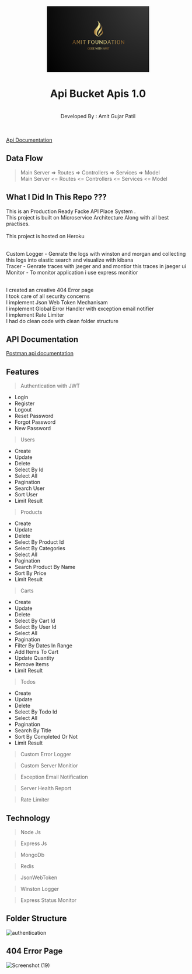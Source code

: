 


<br />
<p align="center">
  <a href="hhttps://amitfoundation.herokuapp.com/">
    <img src="logo2.png" alt="Logo" width="280" height="180">
  </a>

  <h1 align="center">Api Bucket Apis 1.0</h1>

  <p align="center">
    <br />
    Developed By : Amit Gujar Patil
    <br />  <br />  
     <br />
  
 <a href="https://documenter.getpostman.com/view/11617094/TzzBqwCX">Api Documentation</a>
    <br />

  </p>
</p>


## Data Flow

> Main Server  =>  Routes =>  Controllers =>  Services => Model    
> Main Server  <=  Routes <=  Controllers <=  Services <= Model    



## What I Did In This Repo ???

This is an Production Ready Facke API Place System .<br/>
This project is built on Microservice Architecture Along with all best practises.<br/>
<br>This project is hosted on Heroku


<br>
Custom Logger - Genrate the logs with winston and morgan and collecting this logs into elastic search and visualize with kibana<br>
Tracer - Genrate traces with jaeger and and montior this traces in jaeger ui<br>
Monitor - To monitor application i use express monitior<br><br>



I created an creative 404 Error page <br/>
I took care of all security concerns <br/>
I implement Json Web Token Mechanisam <br/>
I implement Global Error Handler with exception email notifier <br/>
I implement Rate Limiter <br/>
I had do clean code with clean folder structure </br> 





## API Documentation


[Postman api documentation](https://documenter.getpostman.com/view/11617094/TzzBqwCX)


## Features


 

> Authentication with JWT 
  - Login 
  - Register 
  - Logout
  - Reset Password
  - Forgot Password 
  - New Password
  
> Users
  - Create
  - Update
  - Delete
  - Select By Id
  - Select All
  - Pagination
  - Search User
  - Sort User
  - Limit Result

> Products
  - Create
  - Update
  - Delete
  - Select By Product Id
  - Select By Categories
  - Select All
  - Pagination
  - Search Product By Name
  - Sort By Price
  - Limit Result
  
> Carts
  - Create
  - Update
  - Delete
  - Select By Cart Id
  - Select By User Id
  - Select All
  - Pagination
  - Filter By Dates In Range
  - Add Items To Cart
  - Update Quantity
  - Remove Items
  - Limit Result
  
> Todos
  - Create
  - Update
  - Delete
  - Select By Todo Id
  - Select All
  - Pagination
  - Search By Title
  - Sort By Completed Or Not
  - Limit Result 
  
> Custom Error Logger

> Custom Server Monitior 

> Exception Email Notification

> Server Health Report

> Rate Limiter



## Technology

> Node Js

> Express Js

> MongoDb

> Redis

> JsonWebToken

> Winston Logger

> Express Status Monitor



## Folder Structure 

![authentication](https://user-images.githubusercontent.com/62344675/130203373-a5d7e00a-1c40-483f-9522-1caa3f56731f.png)



## 404 Error Page

![Screenshot (19)](https://user-images.githubusercontent.com/62344675/130204441-3d701980-20b4-48eb-addf-237bf7edaadb.png)


